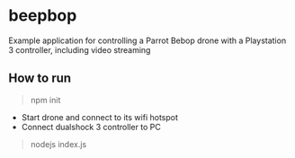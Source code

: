 beepbop
=========
Example application for controlling a Parrot Bebop drone with a Playstation 3 controller, including video streaming

How to run
----------
> npm init
- Start drone and connect to its wifi hotspot
- Connect dualshock 3 controller to PC
> nodejs index.js

